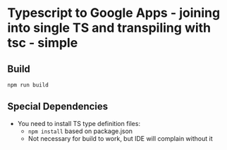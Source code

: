 # Typescript to Google Apps - joining into single TS and transpiling with tsc - simple

## Build
`npm run build`

## Special Dependencies
 - You need to install TS type definition files:
     - `npm install` based on package.json
     - Not necessary for build to work, but IDE will complain without it